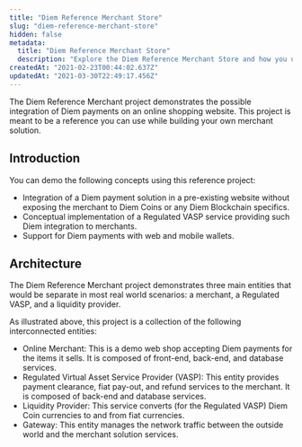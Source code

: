 ```yaml
---
title: "Diem Reference Merchant Store"
slug: "diem-reference-merchant-store"
hidden: false
metadata: 
  title: "Diem Reference Merchant Store"
  description: "Explore the Diem Reference Merchant Store and how you use it to test and develop merchant stores to work with the Diem Blockchain."
createdAt: "2021-02-23T00:44:02.637Z"
updatedAt: "2021-03-30T22:49:17.456Z"
---
```

The Diem Reference Merchant project demonstrates the possible integration of Diem payments on an online shopping website. This project is meant to be a reference you can use while building your own merchant solution.

## Introduction

You can demo the following concepts using this reference project:

* Integration of a Diem payment solution in a pre-existing website without exposing the merchant to Diem Coins or any Diem Blockchain specifics.
* Conceptual implementation of a <Glossary>Regulated VASP</Glossary> service providing such Diem integration to merchants.
* Support for Diem payments with web and mobile wallets.


## Architecture

The Diem Reference Merchant project demonstrates three main entities that would be separate in most real world scenarios: a merchant, a Regulated VASP, and a liquidity provider.

As illustrated above, this project is a collection of the following interconnected entities:

* Online Merchant: This is a demo web shop accepting Diem payments for the items it sells. It is composed of front-end, back-end, and database services.
* Regulated Virtual Asset Service Provider (VASP): This entity provides payment clearance, fiat pay-out, and refund services to the merchant. It is composed of back-end and database services.
* Liquidity Provider: This service converts (for the Regulated VASP) Diem Coin currencies to and from fiat currencies.
* Gateway: This entity manages the network traffic between the outside world and the merchant solution services.